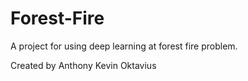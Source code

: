 # Forest-Fire
A project for using deep learning at forest fire problem.

Created by Anthony Kevin Oktavius
